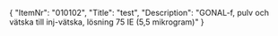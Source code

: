 {
  "ItemNr": "010102",
  "Title": "test",
  "Description": "GONAL-f, pulv och vätska till inj-vätska, lösning 75 IE (5,5 mikrogram)"
}